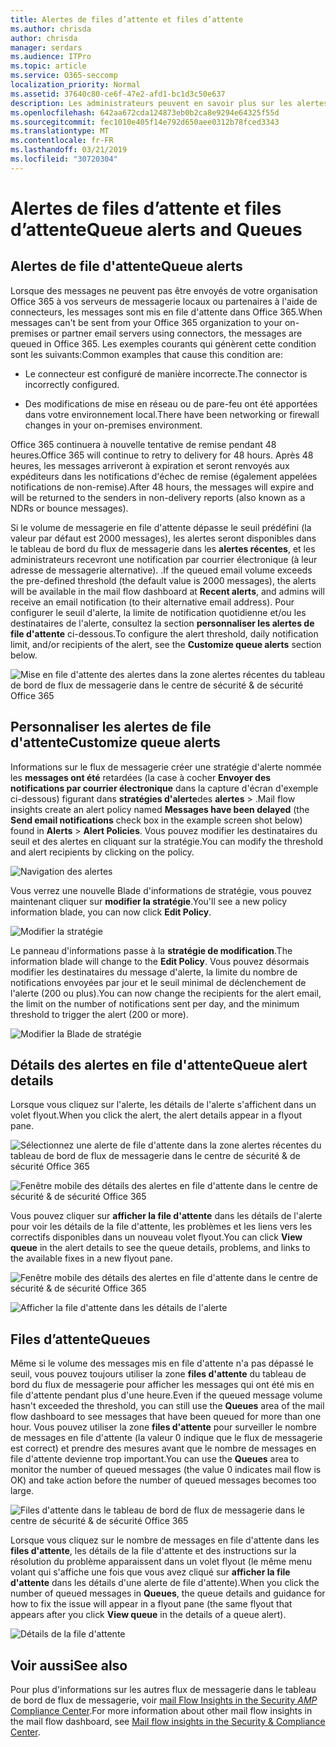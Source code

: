 ```yaml
---
title: Alertes de files d’attente et files d’attente
ms.author: chrisda
author: chrisda
manager: serdars
ms.audience: ITPro
ms.topic: article
ms.service: O365-seccomp
localization_priority: Normal
ms.assetid: 37640c80-ce6f-47e2-afd1-bc1d3c50e637
description: Les administrateurs peuvent en savoir plus sur les alertes de files d'attente et les files d'attente dans le tableau de bord de flux de messagerie dans le centre de sécurité & Office 365 Security.
ms.openlocfilehash: 642aa672cda124873eb0b2ca8e9294e64325f55d
ms.sourcegitcommit: fec1010e405f14e792d650aee0312b78fced3343
ms.translationtype: MT
ms.contentlocale: fr-FR
ms.lasthandoff: 03/21/2019
ms.locfileid: "30720304"
---
```

# <a name="queue-alerts-and-queues"></a><span data-ttu-id="0ac73-103">Alertes de files d’attente et files d’attente</span><span class="sxs-lookup"><span data-stu-id="0ac73-103">Queue alerts and Queues</span></span>

## <a name="queue-alerts"></a><span data-ttu-id="0ac73-104">Alertes de file d'attente</span><span class="sxs-lookup"><span data-stu-id="0ac73-104">Queue alerts</span></span>

<span data-ttu-id="0ac73-105">Lorsque des messages ne peuvent pas être envoyés de votre organisation Office 365 à vos serveurs de messagerie locaux ou partenaires à l'aide de connecteurs, les messages sont mis en file d'attente dans Office 365.</span><span class="sxs-lookup"><span data-stu-id="0ac73-105">When messages can't be sent from your Office 365 organization to your on-premises or partner email servers using connectors, the messages are queued in Office 365.</span></span> <span data-ttu-id="0ac73-106">Les exemples courants qui génèrent cette condition sont les suivants:</span><span class="sxs-lookup"><span data-stu-id="0ac73-106">Common examples that cause this condition are:</span></span>

- <span data-ttu-id="0ac73-107">Le connecteur est configuré de manière incorrecte.</span><span class="sxs-lookup"><span data-stu-id="0ac73-107">The connector is incorrectly configured.</span></span>

- <span data-ttu-id="0ac73-108">Des modifications de mise en réseau ou de pare-feu ont été apportées dans votre environnement local.</span><span class="sxs-lookup"><span data-stu-id="0ac73-108">There have been networking or firewall changes in your on-premises environment.</span></span>

<span data-ttu-id="0ac73-109">Office 365 continuera à nouvelle tentative de remise pendant 48 heures.</span><span class="sxs-lookup"><span data-stu-id="0ac73-109">Office 365 will continue to retry to delivery for 48 hours.</span></span> <span data-ttu-id="0ac73-110">Après 48 heures, les messages arriveront à expiration et seront renvoyés aux expéditeurs dans les notifications d'échec de remise (également appelées notifications de non-remise).</span><span class="sxs-lookup"><span data-stu-id="0ac73-110">After 48 hours, the messages will expire and will be returned to the senders in non-delivery reports (also known as a NDRs or bounce messages).</span></span>

<span data-ttu-id="0ac73-111">Si le volume de messagerie en file d'attente dépasse le seuil prédéfini (la valeur par défaut est 2000 messages), les alertes seront disponibles dans le tableau de bord du flux de messagerie dans les **alertes récentes**, et les administrateurs recevront une notification par courrier électronique (à leur adresse de messagerie alternative). .</span><span class="sxs-lookup"><span data-stu-id="0ac73-111">If the queued email volume exceeds the pre-defined threshold (the default value is 2000 messages), the alerts will be available in the mail flow dashboard at **Recent alerts**, and admins will receive an email notification (to their alternative email address).</span></span> <span data-ttu-id="0ac73-112">Pour configurer le seuil d'alerte, la limite de notification quotidienne et/ou les destinataires de l'alerte, consultez la section **personnaliser les alertes de file d'attente** ci-dessous.</span><span class="sxs-lookup"><span data-stu-id="0ac73-112">To configure the alert threshold, daily notification limit, and/or recipients of the alert, see the **Customize queue alerts** section below.</span></span>

![Mise en file d'attente des alertes dans la zone alertes récentes du tableau de bord de flux de messagerie dans le centre de sécurité & de sécurité Office 365](media/5fc4a51c-6118-4270-960b-c6b176ef94ae.png)

## <a name="customize-queue-alerts"></a><span data-ttu-id="0ac73-114">Personnaliser les alertes de file d'attente</span><span class="sxs-lookup"><span data-stu-id="0ac73-114">Customize queue alerts</span></span>

<span data-ttu-id="0ac73-115">Informations sur le flux de messagerie créer une stratégie d'alerte nommée les **messages ont été** retardées (la case à cocher **Envoyer des notifications par courrier électronique** dans la capture d'écran d'exemple ci-dessous) figurant dans **stratégies d'alerte**des **alertes** \> .</span><span class="sxs-lookup"><span data-stu-id="0ac73-115">Mail flow insights create an alert policy named **Messages have been delayed** (the **Send email notifications** check box in the example screen shot below) found in **Alerts** \> **Alert Policies**.</span></span> <span data-ttu-id="0ac73-116">Vous pouvez modifier les destinataires du seuil et des alertes en cliquant sur la stratégie.</span><span class="sxs-lookup"><span data-stu-id="0ac73-116">You can modify the threshold and alert recipients by clicking on the policy.</span></span>

![Navigation des alertes](media/efb95976-9e0b-484e-a2fd-093c5bc7a40f.png)

<span data-ttu-id="0ac73-118">Vous verrez une nouvelle Blade d'informations de stratégie, vous pouvez maintenant cliquer sur **modifier la stratégie**.</span><span class="sxs-lookup"><span data-stu-id="0ac73-118">You'll see a new policy information blade, you can now click **Edit Policy**.</span></span>

![Modifier la stratégie ](media/ed2aceae-3ee2-4849-a17e-87915987a7dd.png)

<span data-ttu-id="0ac73-120">Le panneau d'informations passe à la **stratégie de modification**.</span><span class="sxs-lookup"><span data-stu-id="0ac73-120">The information blade will change to the **Edit Policy**.</span></span> <span data-ttu-id="0ac73-121">Vous pouvez désormais modifier les destinataires du message d'alerte, la limite du nombre de notifications envoyées par jour et le seuil minimal de déclenchement de l'alerte (200 ou plus).</span><span class="sxs-lookup"><span data-stu-id="0ac73-121">You can now change the recipients for the alert email, the limit on the number of notifications sent per day, and the minimum threshold to trigger the alert (200 or more).</span></span>

![Modifier la Blade de stratégie](media/c657cc74-7867-474c-b2c9-dc478449f990.png)

## <a name="queue-alert-details"></a><span data-ttu-id="0ac73-123">Détails des alertes en file d'attente</span><span class="sxs-lookup"><span data-stu-id="0ac73-123">Queue alert details</span></span>

<span data-ttu-id="0ac73-124">Lorsque vous cliquez sur l'alerte, les détails de l'alerte s'affichent dans un volet flyout.</span><span class="sxs-lookup"><span data-stu-id="0ac73-124">When you click the alert, the alert details appear in a flyout pane.</span></span>

![Sélectionnez une alerte de file d'attente dans la zone alertes récentes du tableau de bord de flux de messagerie dans le centre de sécurité & de sécurité Office 365](media/1f6b0e96-5b2c-41ef-9684-9d813b3fabe6.png)

![Fenêtre mobile des détails des alertes en file d'attente dans le centre de sécurité & de sécurité Office 365](media/105c8fff-912f-4763-8806-2740ebdecd4b.png)

<span data-ttu-id="0ac73-127">Vous pouvez cliquer sur **afficher la file d'attente** dans les détails de l'alerte pour voir les détails de la file d'attente, les problèmes et les liens vers les correctifs disponibles dans un nouveau volet flyout.</span><span class="sxs-lookup"><span data-stu-id="0ac73-127">You can click **View queue** in the alert details to see the queue details, problems, and links to the available fixes in a new flyout pane.</span></span>

![Fenêtre mobile des détails des alertes en file d'attente dans le centre de sécurité & de sécurité Office 365](media/8ff60955-55ef-4f32-a966-85e02cb608d1.png)

![Afficher la file d'attente dans les détails de l'alerte](media/4eb088fe-5dd9-4bf4-b959-c1bb2545c515.png)

## <a name="queues"></a><span data-ttu-id="0ac73-130">Files d’attente</span><span class="sxs-lookup"><span data-stu-id="0ac73-130">Queues</span></span>

<span data-ttu-id="0ac73-131">Même si le volume des messages mis en file d'attente n'a pas dépassé le seuil, vous pouvez toujours utiliser la zone **files d'attente** du tableau de bord du flux de messagerie pour afficher les messages qui ont été mis en file d'attente pendant plus d'une heure.</span><span class="sxs-lookup"><span data-stu-id="0ac73-131">Even if the queued message volume hasn't exceeded the threshold, you can still use the **Queues** area of the mail flow dashboard to see messages that have been queued for more than one hour.</span></span> <span data-ttu-id="0ac73-132">Vous pouvez utiliser la zone **files d'attente** pour surveiller le nombre de messages en file d'attente (la valeur 0 indique que le flux de messagerie est correct) et prendre des mesures avant que le nombre de messages en file d'attente devienne trop important.</span><span class="sxs-lookup"><span data-stu-id="0ac73-132">You can use the **Queues** area to monitor the number of queued messages (the value 0 indicates mail flow is OK) and take action before the number of queued messages becomes too large.</span></span>

![Files d'attente dans le tableau de bord de flux de messagerie dans le centre de sécurité & de sécurité Office 365](media/0ef6e2ef-dd22-4363-9d4a-b20a00babc9f.png)

<span data-ttu-id="0ac73-134">Lorsque vous cliquez sur le nombre de messages en file d'attente dans les **files d'attente**, les détails de la file d'attente et des instructions sur la résolution du problème apparaissent dans un volet flyout (le même menu volant qui s'affiche une fois que vous avez cliqué sur **afficher la file d'attente** dans les détails d'une alerte de file d'attente).</span><span class="sxs-lookup"><span data-stu-id="0ac73-134">When you click the number of queued messages in **Queues**, the queue details and guidance for how to fix the issue will appear in a flyout pane (the same flyout that appears after you click **View queue** in the details of a queue alert).</span></span>

![Détails de la file d'attente](media/4eb088fe-5dd9-4bf4-b959-c1bb2545c515.png)

## <a name="see-also"></a><span data-ttu-id="0ac73-136">Voir aussi</span><span class="sxs-lookup"><span data-stu-id="0ac73-136">See also</span></span>

<span data-ttu-id="0ac73-137">Pour plus d'informations sur les autres flux de messagerie dans le tableau de bord de flux de messagerie, voir [mail Flow Insights in the Security _AMP_ Compliance Center](mail-flow-insights.md).</span><span class="sxs-lookup"><span data-stu-id="0ac73-137">For more information about other mail flow insights in the mail flow dashboard, see [Mail flow insights in the Security & Compliance Center](mail-flow-insights.md).</span></span>
